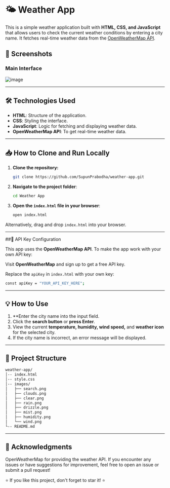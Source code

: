 # 🌤️ Weather App

This is a simple weather application built with **HTML, CSS, and JavaScript** that allows users to check the current weather conditions by entering a city name. It fetches real-time weather data from the [OpenWeatherMap API](https://openweathermap.org/api).

## 📸 Screenshots

### Main Interface

![image](https://github.com/user-attachments/assets/cf1a2a17-826d-4d6e-9a5d-ed2ab276fc0d)

---

## 🛠️ Technologies Used

- **HTML**: Structure of the application.
- **CSS**: Styling the interface.
- **JavaScript**: Logic for fetching and displaying weather data.
- **OpenWeatherMap API**: To get real-time weather data.

---

## 📥 How to Clone and Run Locally

1. **Clone the repository:**

   ```bash
   git clone https://github.com/SupunPrabodha/weather-app.git
   ```

2. **Navigate to the project folder**:

   ```bash
   cd Weather App
   ```   
3. **Open the `index.html` file in your browser**:

   ```bash
   open index.html

Alternatively, drag and drop `index.html` into your browser.

---

##🔑 API Key Configuration

This app uses the **OpenWeatherMap API**. To make the app work with your own API key:

Visit **OpenWeatherMap** and sign up to get a free API key.

Replace the `apiKey` in `index.html` with your own key:
```bash
const apiKey = "YOUR_API_KEY_HERE";
```

---

## 💡 How to Use
1. **Enter the city name into the input field.
2. Click the **search button** or **press Enter**.
3. View the current **temperature, humidity, wind speed,** and **weather icon** for the selected city.
4. If the city name is incorrect, an error message will be displayed.

---

## 📂 Project Structure
```bash
weather-app/
│-- index.html
│-- style.css
│-- images/
│   ├── search.png
│   ├── clouds.png
│   ├── clear.png
│   ├── rain.png
│   ├── drizzle.png
│   ├── mist.png
│   ├── humidity.png
│   └── wind.png
└-- README.md
```

---

## 🙌 Acknowledgments

OpenWeatherMap for providing the weather API.
If you encounter any issues or have suggestions for improvement, feel free to open an issue or submit a pull request!

⭐ If you like this project, don't forget to star it! ⭐
